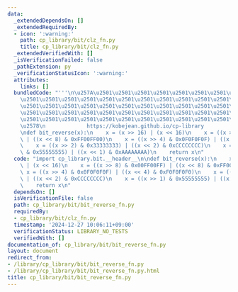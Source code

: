 ```yaml
---
data:
  _extendedDependsOn: []
  _extendedRequiredBy:
  - icon: ':warning:'
    path: cp_library/bit/clz_fn.py
    title: cp_library/bit/clz_fn.py
  _extendedVerifiedWith: []
  _isVerificationFailed: false
  _pathExtension: py
  _verificationStatusIcon: ':warning:'
  attributes:
    links: []
  bundledCode: "'''\n\u257A\u2501\u2501\u2501\u2501\u2501\u2501\u2501\u2501\u2501\u2501\
    \u2501\u2501\u2501\u2501\u2501\u2501\u2501\u2501\u2501\u2501\u2501\u2501\u2501\
    \u2501\u2501\u2501\u2501\u2501\u2501\u2501\u2501\u2501\u2501\u2501\u2501\u2501\
    \u2501\u2501\u2501\u2501\u2501\u2501\u2501\u2501\u2501\u2501\u2501\u2501\u2501\
    \u2501\u2501\u2501\u2501\u2501\u2501\u2501\u2501\u2501\u2501\u2501\u2501\u2501\
    \u2578\n             https://kobejean.github.io/cp-library               \n'''\n\
    \ndef bit_reverse(x):\n    x = (x >> 16) | (x << 16)\n    x = ((x >> 8) & 0x00FF00FF)\
    \ | ((x << 8) & 0xFF00FF00)\n    x = ((x >> 4) & 0x0F0F0F0F) | ((x << 4) & 0xF0F0F0F0)\n\
    \    x = ((x >> 2) & 0x33333333) | ((x << 2) & 0xCCCCCCCC)\n    x = ((x >> 1)\
    \ & 0x55555555) | ((x << 1) & 0xAAAAAAAA)\n    return x\n"
  code: "import cp_library.bit.__header__\n\ndef bit_reverse(x):\n    x = (x >> 16)\
    \ | (x << 16)\n    x = ((x >> 8) & 0x00FF00FF) | ((x << 8) & 0xFF00FF00)\n   \
    \ x = ((x >> 4) & 0x0F0F0F0F) | ((x << 4) & 0xF0F0F0F0)\n    x = ((x >> 2) & 0x33333333)\
    \ | ((x << 2) & 0xCCCCCCCC)\n    x = ((x >> 1) & 0x55555555) | ((x << 1) & 0xAAAAAAAA)\n\
    \    return x\n"
  dependsOn: []
  isVerificationFile: false
  path: cp_library/bit/bit_reverse_fn.py
  requiredBy:
  - cp_library/bit/clz_fn.py
  timestamp: '2024-12-27 10:06:11+09:00'
  verificationStatus: LIBRARY_NO_TESTS
  verifiedWith: []
documentation_of: cp_library/bit/bit_reverse_fn.py
layout: document
redirect_from:
- /library/cp_library/bit/bit_reverse_fn.py
- /library/cp_library/bit/bit_reverse_fn.py.html
title: cp_library/bit/bit_reverse_fn.py
---
```

